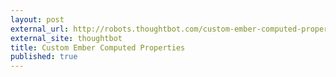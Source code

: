 ```yaml
---
layout: post
external_url: http://robots.thoughtbot.com/custom-ember-computed-properties
external_site: thoughtbot
title: Custom Ember Computed Properties
published: true
---
```

